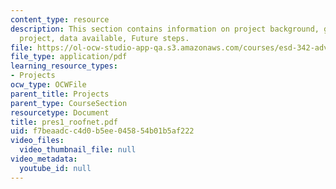 ```yaml
---
content_type: resource
description: This section contains information on project background, goal of this
  project, data available, Future steps.
file: https://ol-ocw-studio-app-qa.s3.amazonaws.com/courses/esd-342-advanced-system-architecture-spring-2006/f7beaadcc4d0b5ee045854b01b5af222_pres1_roofnet.pdf
file_type: application/pdf
learning_resource_types:
- Projects
ocw_type: OCWFile
parent_title: Projects
parent_type: CourseSection
resourcetype: Document
title: pres1_roofnet.pdf
uid: f7beaadc-c4d0-b5ee-0458-54b01b5af222
video_files:
  video_thumbnail_file: null
video_metadata:
  youtube_id: null
---
```

